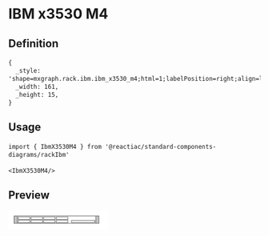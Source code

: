# IBM x3530 M4

## Definition

```
{
  _style: 'shape=mxgraph.rack.ibm.ibm_x3530_m4;html=1;labelPosition=right;align=left;spacingLeft=15;dashed=0;shadow=0;fillColor=#ffffff;',
  _width: 161,
  _height: 15,
}
```

## Usage

```
import { IbmX3530M4 } from '@reactiac/standard-components-diagrams/rackIbm'

<IbmX3530M4/>
```

## Preview

<img src="./ibm-x3530-m4.png" width="200"/>
